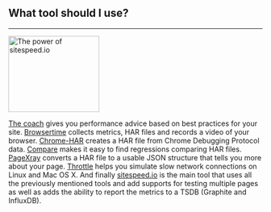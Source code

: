 ## What tool should I use?
* * *

[<img src="{{site.baseurl}}/img/pippi.png" class="pull-left img-big" alt="The power of sitespeed.io" width="180" height="151">](https://dashboard.sitespeed.io)

[The coach]({{site.baseurl}}/documentation/coach/) gives you performance advice based on best practices for your site. [Browsertime]({{site.baseurl}}/documentation/browsertime/) collects metrics, HAR files and records a video of your browser. [Chrome-HAR](https://github.com/sitespeedio/chrome-har) creates a HAR file from Chrome Debugging Protocol data. [Compare](https://compare.sitespeed.io) makes it easy to find regressions comparing HAR files. [PageXray]({{site.baseurl}}/documentation/pagexray/) converts a HAR file to a usable JSON structure that tells you more about your page. [Throttle]({{site.baseurl}}/documentation/throttle/) helps you simulate slow network connections on Linux and Mac OS X. And finally [sitespeed.io]({{site.baseurl}}/documentation/sitespeed.io/) is the main tool that uses all the previously mentioned tools and add supports for testing multiple pages as well as adds the ability to report the metrics to a TSDB (Graphite and InfluxDB).
